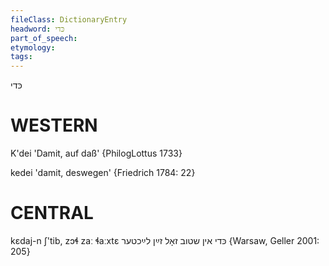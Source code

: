 ```yaml
---
fileClass: DictionaryEntry
headword: כּדי
part_of_speech: 
etymology: 
tags: 
---
```

כּדי

WESTERN
========

K'dei 'Damit, auf daß' {PhilogLottus 1733}

kedei 'damit, deswegen' {Friedrich 1784: 22}

CENTRAL
========

kɛdaj-n ʃ'tib, zɔɬ zaː ɬaːxtɛ כּדי אין שטוב זאָל זײַן לײַכטער {Warsaw, Geller 2001: 205}

